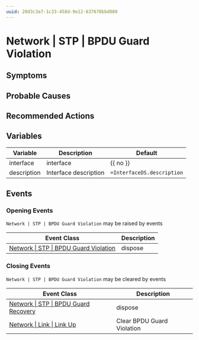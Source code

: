 ```yaml
---
uuid: 20d3c3e7-1c33-458d-9e12-837670bbd080
---
```

# Network | STP | BPDU Guard Violation

## Symptoms

## Probable Causes

## Recommended Actions

## Variables

| Variable    | Description           | Default                    |
| ----------- | --------------------- | -------------------------- |
| interface   | interface             | {{ no }}                   |
| description | Interface description | `=InterfaceDS.description` |

## Events

### Opening Events
`Network | STP | BPDU Guard Violation` may be raised by events

| Event Class                                                                                              | Description |
| -------------------------------------------------------------------------------------------------------- | ----------- |
| [Network \| STP \| BPDU Guard Violation](../../../event-classes-reference/network/stp/bpdu-guard-violation.md) | dispose     |

### Closing Events
`Network | STP | BPDU Guard Violation` may be cleared by events

| Event Class                                                                                            | Description                |
| ------------------------------------------------------------------------------------------------------ | -------------------------- |
| [Network \| STP \| BPDU Guard Recovery](../../../event-classes-reference/network/stp/bpdu-guard-recovery.md) | dispose                    |
| [Network \| Link \| Link Up](../../../event-classes-reference/network/link/link-up.md)                       | Clear BPDU Guard Violation |
